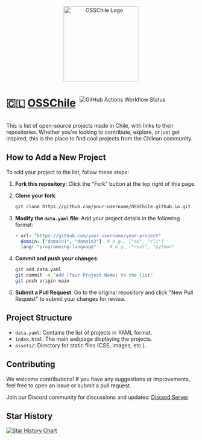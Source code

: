 
<div align="center">
  <img src="https://osschile.lat/assets/logo.png" alt="OSSChile Logo" width="200">
</div>

<div align="center" style="display: flex; align-items: center; gap: 10px;">
  <h1>🇨🇱 <a href="osschile.lat">OSSChile</a></h1>
  <img src="https://img.shields.io/github/actions/workflow/status/OSSChile/OSSChile.github.io/pages%2Fpages-build-deployment" alt="GitHub Actions Workflow Status">
</div>

This is list of open-source projects made in Chile, with links to their repositories. Whether you're looking to contribute, explore, or just get inspired, this is the place to find cool projects from the Chilean community.

## How to Add a New Project

To add your project to the list, follow these steps:

1. **Fork this repository**: Click the "Fork" button at the top right of this page.
2. **Clone your fork**:

   ```bash
   git clone https://github.com/your-username/OSSChile.github.io.git
   ```

3. **Modify the `data.yaml` file**: Add your project details in the following format:

   ```yaml
   - url: "https://github.com/your-username/your-project"
     domain: ["domain1", "domain2"]  # e.g., ["ai", "cli"]
     lang: "programming-language"     # e.g., "rust", "python"

4. **Commit and push your changes**:

   ```bash
   git add data.yaml
   git commit -m "Add [Your Project Name] to the list"
   git push origin main
   ```

5. **Submit a Pull Request**: Go to the original repository and click "New Pull Request" to submit your changes for review.

## Project Structure

- `data.yaml`: Contains the list of projects in YAML format.
- `index.html`: The main webpage displaying the projects.
- `assets/`: Directory for static files (CSS, images, etc.).

## Contributing

We welcome contributions! If you have any suggestions or improvements, feel free to open an issue or submit a pull request.

Join our Discord community for discussions and updates: [Discord Server](https://discord.gg/nNS2nT6WpM)

## Star History

[![Star History Chart](https://api.star-history.com/svg?repos=OSSChile/OSSChile.github.io&type=Date)](https://www.star-history.com/#OSSChile/OSSChile.github.io&Date)

